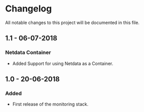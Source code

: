 # Changelog
All notable changes to this project will be documented in this file.

## 1.1 - 06-07-2018
### Netdata Container
- Added Support for using Netdata as a Container.

## 1.0 - 20-06-2018
### Added
- First release of the monitoring stack.

